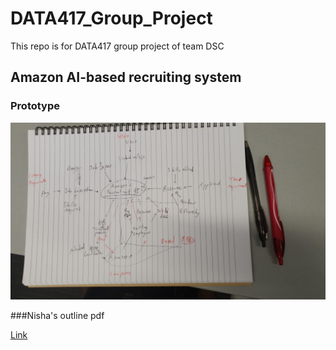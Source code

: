 # DATA417_Group_Project
This repo is for DATA417 group project of team DSC

## Amazon AI-based recruiting system

### Prototype
![prototype](prototype.JPG)

###Nisha's outline pdf

[Link](https://github.com/MattTheRealYoung/DATA417_Group_Project/blob/main/outline%20.pdf)
